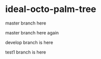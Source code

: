 # ideal-octo-palm-tree

master branch here

master branch here again

develop branch is here

test1 branch is here